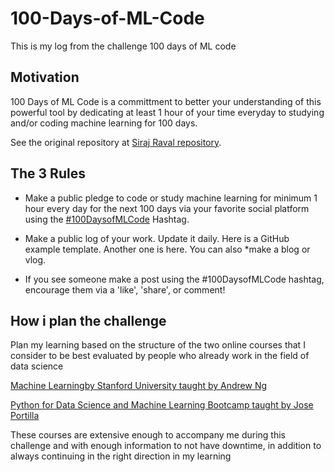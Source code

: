 # 100-Days-of-ML-Code

This is my log from the challenge 100 days of ML code

## Motivation

100 Days of ML Code is a committment to better your understanding of this powerful tool by dedicating at least 1 hour of your time everyday to studying and/or coding machine learning for 100 days.

See the original repository at [Siraj Raval repository](https://github.com/llSourcell/100_Days_of_ML_Code).

## The 3 Rules

* Make a public pledge to code or study machine learning for minimum 1 hour every day for the next 100 days via your favorite social platform  using the [#100DaysofMLCode](https://twitter.com/sirajraval/status/1014758160572141568) Hashtag.

* Make a public log of your work. Update it daily. Here is a GitHub example template. Another one is here. You can also *make a blog or vlog.

* If you see someone make a post using the #100DaysofMLCode hashtag, encourage them via a 'like', 'share', or comment!

## How i plan the challenge

Plan my learning based on the structure of the two online courses that I consider to be best evaluated by people who already work in the field of data science

[Machine Learningby Stanford University taught by Andrew Ng](https://www.coursera.org/learn/machine-learning/home/info)

[Python for Data Science and Machine Learning Bootcamp taught by Jose Portilla](https://www.udemy.com/course/python-for-data-science-and-machine-learning-bootcamp/)

These courses are extensive enough to accompany me during this challenge and with enough information to not have downtime, in addition to always continuing in the right direction in my learning